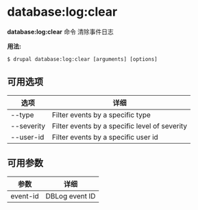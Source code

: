 # database:log:clear
**database:log:clear** 命令 清除事件日志

**用法:**
```
$ drupal database:log:clear [arguments] [options] 
```

## 可用选项
选项 | 详细
-------|-------------
--type | Filter events by a specific type
--severity | Filter events by a specific level of severity
--user-id | Filter events by a specific user id

## 可用参数
参数 | 详细
---------|-------------
event-id | DBLog event ID
